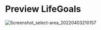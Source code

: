 # Preview LifeGoals

![Screenshot_select-area_20220403210157](https://user-images.githubusercontent.com/59150442/161462099-0116279b-a62e-4bef-9b4d-fb2528295186.png)
